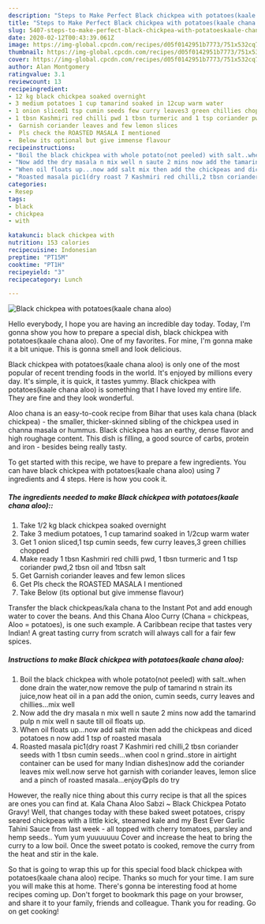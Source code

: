 ```yaml
---
description: "Steps to Make Perfect Black chickpea with potatoes(kaale chana aloo)"
title: "Steps to Make Perfect Black chickpea with potatoes(kaale chana aloo)"
slug: 5407-steps-to-make-perfect-black-chickpea-with-potatoeskaale-chana-aloo
date: 2020-02-12T00:43:39.061Z
image: https://img-global.cpcdn.com/recipes/d05f0142951b7773/751x532cq70/black-chickpea-with-potatoeskaale-chana-aloo-recipe-main-photo.jpg
thumbnail: https://img-global.cpcdn.com/recipes/d05f0142951b7773/751x532cq70/black-chickpea-with-potatoeskaale-chana-aloo-recipe-main-photo.jpg
cover: https://img-global.cpcdn.com/recipes/d05f0142951b7773/751x532cq70/black-chickpea-with-potatoeskaale-chana-aloo-recipe-main-photo.jpg
author: Alan Montgomery
ratingvalue: 3.1
reviewcount: 13
recipeingredient:
- 12 kg black chickpea soaked overnight
- 3 medium potatoes 1 cup tamarind soaked in 12cup warm water
- 1 onion sliced1 tsp cumin seeds few curry leaves3 green chillies chopped
- 1 tbsn Kashmiri red chilli pwd 1 tbsn turmeric and 1 tsp coriander pwd2 tbsn oil and 1tbsn salt
-  Garnish coriander leaves and few lemon slices
-  Pls check the ROASTED MASALA I mentioned
-  Below its optional but give immense flavour
recipeinstructions:
- "Boil the black chickpea with whole potato(not peeled) with salt..when done drain the water,now remove the pulp of tamarind n strain its juice,now heat oil in a pan add the onion, cumin seeds, curry leaves and chillies...mix well"
- "Now add the dry masala n mix well n saute 2 mins now add the tamarind pulp n mix well n saute till oil floats up."
- "When oil floats up...now add salt mix then add the chickpeas and diced potatoes n now add 1 tsp of roasted masala"
- "Roasted masala pic1(dry roast 7 Kashmiri red chilli,2 tbsn coriander seeds with 1 tbsn cumin seeds...when cool n grind..store in airtight container can be used for many Indian dishes)now add the coriander leaves mix well.now serve hot garnish with coriander leaves, lemon slice and a pinch of roasted masala...enjoy😋pls do try"
categories:
- Resep
tags:
- black
- chickpea
- with

katakunci: black chickpea with
nutrition: 153 calories
recipecuisine: Indonesian
preptime: "PT15M"
cooktime: "PT1H"
recipeyield: "3"
recipecategory: Lunch

---
```



![Black chickpea with potatoes(kaale chana aloo)](https://img-global.cpcdn.com/recipes/d05f0142951b7773/751x532cq70/black-chickpea-with-potatoeskaale-chana-aloo-recipe-main-photo.jpg)

Hello everybody, I hope you are having an incredible day today. Today, I'm gonna show you how to prepare a special dish, black chickpea with potatoes(kaale chana aloo). One of my favorites. For mine, I'm gonna make it a bit unique. This is gonna smell and look delicious.

Black chickpea with potatoes(kaale chana aloo) is only one of the most popular of recent trending foods in the world. It's enjoyed by millions every day. It's simple, it is quick, it tastes yummy. Black chickpea with potatoes(kaale chana aloo) is something that I have loved my entire life. They are fine and they look wonderful.

Aloo chana is an easy-to-cook recipe from Bihar that uses kala chana (black chickpea) - the smaller, thicker-skinned sibling of the chickpea used in channa masala or hummus. Black chickpea has an earthy, dense flavor and high roughage content. This dish is filling, a good source of carbs, protein and iron - besides being really tasty.


To get started with this recipe, we have to prepare a few ingredients. You can have black chickpea with potatoes(kaale chana aloo) using 7 ingredients and 4 steps. Here is how you cook it.

##### The ingredients needed to make Black chickpea with potatoes(kaale chana aloo)::

1. Take 1/2 kg black chickpea soaked overnight
1. Take 3 medium potatoes, 1 cup tamarind soaked in 1/2cup warm water
1. Get 1 onion sliced,1 tsp cumin seeds, few curry leaves,3 green chillies chopped
1. Make ready 1 tbsn Kashmiri red chilli pwd, 1 tbsn turmeric and 1 tsp coriander pwd,2 tbsn oil and 1tbsn salt
1. Get  Garnish coriander leaves and few lemon slices
1. Get  Pls check the ROASTED MASALA I mentioned
1. Take  Below (its optional but give immense flavour)


Transfer the black chickpeas/kala chana to the Instant Pot and add enough water to cover the beans. And this Chana Aloo Curry (Chana = chickpeas, Aloo = potatoes), is one such example. A Caribbean recipe that tastes very Indian! A great tasting curry from scratch will always call for a fair few spices. 

##### Instructions to make Black chickpea with potatoes(kaale chana aloo):

1. Boil the black chickpea with whole potato(not peeled) with salt..when done drain the water,now remove the pulp of tamarind n strain its juice,now heat oil in a pan add the onion, cumin seeds, curry leaves and chillies...mix well
1. Now add the dry masala n mix well n saute 2 mins now add the tamarind pulp n mix well n saute till oil floats up.
1. When oil floats up...now add salt mix then add the chickpeas and diced potatoes n now add 1 tsp of roasted masala
1. Roasted masala pic1(dry roast 7 Kashmiri red chilli,2 tbsn coriander seeds with 1 tbsn cumin seeds...when cool n grind..store in airtight container can be used for many Indian dishes)now add the coriander leaves mix well.now serve hot garnish with coriander leaves, lemon slice and a pinch of roasted masala...enjoy😋pls do try


However, the really nice thing about this curry recipe is that all the spices are ones you can find at. Kala Chana Aloo Sabzi ~ Black Chickpea Potato Gravy! Well, that changes today with these baked sweet potatoes, crispy seared chickpeas with a little kick, steamed kale and my Best Ever Garlic Tahini Sauce from last week - all topped with cherry tomatoes, parsley and hemp seeds.. Yum yum yuuuuuuu Cover and increase the heat to bring the curry to a low boil. Once the sweet potato is cooked, remove the curry from the heat and stir in the kale. 

So that is going to wrap this up for this special food black chickpea with potatoes(kaale chana aloo) recipe. Thanks so much for your time. I am sure you will make this at home. There's gonna be interesting food at home recipes coming up. Don't forget to bookmark this page on your browser, and share it to your family, friends and colleague. Thank you for reading. Go on get cooking!
